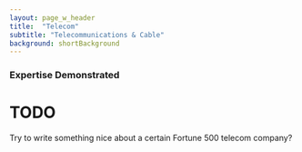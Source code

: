 ```yaml
---
layout: page_w_header
title:  "Telecom"
subtitle: "Telecommunications & Cable"
background: shortBackground
---
```


### Expertise Demonstrated

# TODO

Try to write something nice about a certain Fortune 500 telecom company?